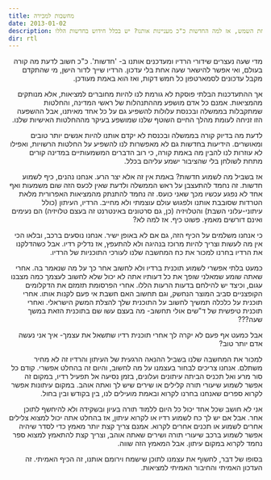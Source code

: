 ```yaml
---
title: מחשבות למכירה
date: 2013-01-02
description: אם אין כל חדש תחת השמש, אז למה החדשות כ"כ מעניינות אותנו? יש בכלל חידוש בחדשות הללו?
dir: rtl
---
```

<div dir="rtl">


מדי שעה נעצרים שידורי הרדיו ומעדכנים אותנו ב- 'חדשות'. כ"כ חשוב לדעת מה קורה בעולם, ואי אפשר להישאר שעה אחת בלי עדכון. הרדיו שייך לדור הישן, מי שהתקדם מקבל עדכונים לסמארטפון כל חמש דקות, ואז הוא באמת מעודכן.

אך ההתעדכנות הבלתי פוסקת לא גורמת לנו להיות מחוברים למציאות, אלא מנותקים מהמציאות. אמנם כל אדם מושפע מההתנהלות של ראשי המדינה, והחלטות שמתקבלות בממשלה ובכנסת עלולות להשפיע גם על כל אחד מאיתנו, אבל ההשפעה הזו זניחה לעומת מהלך החיים השוטף שלנו שמושפע בעיקר מההחלטות האישיות שלנו.

לדעת מה בדיוק קורה בממשלה ובכנסת לא יקדם אותנו להיות אנשים יותר טובים ומאושרים. הידיעות בחדשות גם לא מאפשרות לנו להשפיע על החלטות הרשויות, ואפילו לא עוזרות לנו להבין מה באמת קורה, כי רוב הדברים המשמעותיים במדינה קורים מתחת לשולחן בלי שהציבור ישמע עליהם בכלל.

אז בשביל מה לשמוע חדשות? באמת אין זה אלא יצר הרע. אנחנו נהנים, כיף לשמוע חדשות. זה נחמד להתעצבן על ראש הממשלה ולדעת שאין לכעס הזה שום משמעות ואף אחד לא נפגע עכשיו מכך שאני כועס. זה נחמד להתנתק מהמציאות האפרורית מלאת הטרדות שסובבת אותנו ולפגוש עולם עוצמתי ולא מחייב. הרדיו, העיתון (כולל עיתוני-עלוני השבת) והטלויזיה (כן, גם סרטונים באינטרנט זה בעצם טלויזיה) הם נעימים ואינם דורשים מאמץ. פשוט כיף. אז למה לא?

כי אנחנו משלמים על הכיף הזה, גם אם לא באופן ישיר. אנחנו נוסעים ברכב, ובלאו הכי אין מה לעשות וצריך להיות מרוכז בנהיגה ולא להתעפץ, אז נדליק רדיו. אבל כשהדלקנו את הרדיו בחרנו למכור את כח המחשבה שלנו לעורכי התוכניות של הרדיו.

כמעט בלתי אפשרי לשמוע תוכנית ברדיו ולא לחשוב אחר כך על מה שנאמר בה. אחרי שאתה שומע שמאלני שופך את כל דעותיו אתה לא יכול שלא לחשוב לעצמך כמה מצבנו עגום, וכיצד יש להילחם בדעות הרעות הללו. אחרי הפרסומת תזמזם את הדקלומים הקופצניים סביב המוצר הנחשק, וגם תחשוב האם חשבת אי פעם לקנות אותו. אחרי תוכנית על כלכלה תמשיך לחשוב על התוכנית שלך להצלת המשק הישראלי. ואחרי תוכנית טיפשית של ד"שים אולי תחשוב- מה בעצם עשו שם בתוכנית הזאת במשך שעה???

אבל כמעט אף פעם לא יקרה לך אחרי תוכנית רדיו שתשאל את עצמך- איך אני נעשה אדם יותר טוב?

למכור את המחשבה שלנו בשביל ההנאה הרגעית של העיתון והרדיו זה לא מחיר משתלם.
אנחנו צריכים לבחור בעצמנו על מה לחשוב, והיום זה בהחלט אפשרי. קודם כל סור מרע ואל תכניס הביתה עיתונים ועלונים, בזמן נסיעה אל תפעיל רדיו, במקום זה אפשר לשמוע שיעורי תורה קלילים או שירים שיש לך ואתה אוהב. במקום עיתונות אפשר לקרוא ספרים שאנחנו בחרנו לקרוא ובאמת מועילים לנו, בין בקודש ובין בחול.

אני לא חושב שכל אחד יכול כל היום ללמוד תורה בעיון ובשקידה ולא להיחשף לתוכן אחר. אבל אם יש לך כח לשמוע רדיו או לקרוא עיתון, אז בהחלט אתה יכול למצוא צלילים אחרים לשמוע או תכנים אחרים לקרוא. אמנם צריך קצת יותר מאמץ כדי לסדר שיהיה אפשר לשמוע ברכב שיעורי תורה ושירים שאתה אוהב, וצריך קצת להתאמץ למצוא ספר נחמד לקרוא במקום עיתון. אבל המאמץ הזה שווה.

בסופו של דבר, לחשוף את עצמנו לתוכן שישמח וירומם אותנו, זה הכיף האמיתי. זה העדכון האמיתי והחיבור האמיתי למציאות.
</div>
